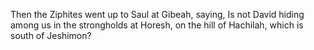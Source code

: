 Then the Ziphites went up to Saul at Gibeah, saying, Is not David hiding among us in the strongholds at Horesh, on the hill of Hachilah, which is south of Jeshimon?
